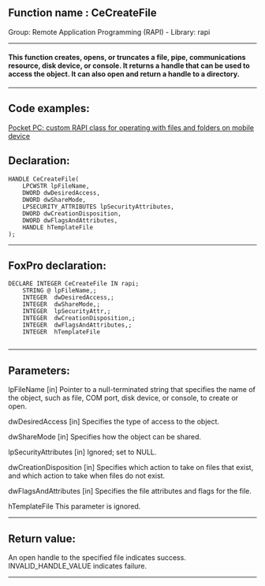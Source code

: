 
## Function name : CeCreateFile
Group: Remote Application Programming (RAPI) - Library: rapi    
***  


#### This function creates, opens, or truncates a file, pipe, communications resource, disk device, or console. It returns a handle that can be used to access the object. It can also open and return a handle to a directory.
***  


## Code examples:
[Pocket PC: custom RAPI class for operating with files and folders on mobile device](../../samples/sample_448.md)  

## Declaration:
```foxpro  
HANDLE CeCreateFile(
	LPCWSTR lpFileName,
	DWORD dwDesiredAccess,
	DWORD dwShareMode,
	LPSECURITY_ATTRIBUTES lpSecurityAttributes,
	DWORD dwCreationDisposition,
	DWORD dwFlagsAndAttributes,
	HANDLE hTemplateFile
);  
```  
***  


## FoxPro declaration:
```foxpro  
DECLARE INTEGER CeCreateFile IN rapi;
	STRING @ lpFileName,;
	INTEGER  dwDesiredAccess,;
	INTEGER  dwShareMode,;
	INTEGER  lpSecurityAttr,;
	INTEGER  dwCreationDisposition,;
	INTEGER  dwFlagsAndAttributes,;
	INTEGER  hTemplateFile
  
```  
***  


## Parameters:
lpFileName 
[in] Pointer to a null-terminated string that specifies the name of the object, such as file, COM port, disk device, or console, to create or open. 

dwDesiredAccess 
[in] Specifies the type of access to the object.

dwShareMode 
[in] Specifies how the object can be shared. 

lpSecurityAttributes 
[in] Ignored; set to NULL. 

dwCreationDisposition 
[in] Specifies which action to take on files that exist, and which action to take when files do not exist.

dwFlagsAndAttributes 
[in] Specifies the file attributes and flags for the file.

hTemplateFile 
This parameter is ignored.  
***  


## Return value:
An open handle to the specified file indicates success. INVALID_HANDLE_VALUE indicates failure.  
***  

